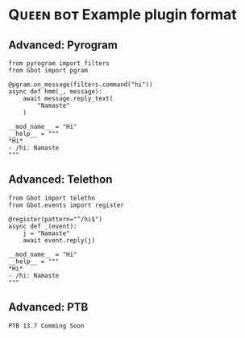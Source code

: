 # Qᴜᴇᴇɴ ʙᴏᴛ Example plugin format

## Advanced: Pyrogram
```python3
from pyrogram import filters
from Gbot import pgram

@pgram.on_message(filters.command("hi"))
async def hmm(_, message):
    await message.reply_text(
        "Namaste"
    )
    
__mod_name__ = "Hi"
__help__ = """
*Hi*
- /hi: Namaste
"""
```

## Advanced: Telethon
```python3
from Gbot import telethn
from Gbot.events import register

@register(pattern="^/hi$")
async def _(event):
    j = "Namaste"
    await event.reply(j)
    
__mod_name__ = "Hi"
__help__ = """
*Hi*
- /hi: Namaste
"""
```

## Advanced: PTB
```
PTB 13.7 Comming Soon
```
